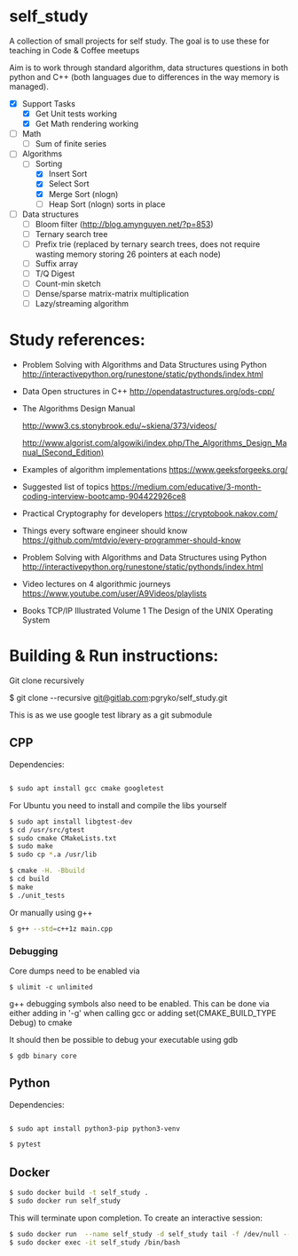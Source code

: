 # self_study

A collection of small projects for self study. The goal is to use these for teaching in Code & Coffee meetups

Aim is to work through standard algorithm, data structures questions in both python and C++ (both languages due to differences in the way memory is managed).

- [x] Support Tasks
  - [x] Get Unit tests working
  - [x] Get Math rendering working
- [ ] Math
  - [ ] Sum of finite series
  
- [ ] Algorithms
  - [ ] Sorting
    - [x] Insert Sort
    - [x] Select Sort
    - [x] Merge Sort (nlogn)
    - [ ] Heap Sort (nlogn) sorts in place

- [ ] Data structures
  - [ ] Bloom filter (http://blog.amynguyen.net/?p=853)
  - [ ] Ternary search tree
  - [ ] Prefix trie (replaced by ternary search trees, does not require wasting memory storing 26 pointers at each node)
  - [ ] Suffix array
  - [ ] T/Q Digest
  - [ ] Count-min sketch
  - [ ] Dense/sparse matrix-matrix multiplication 
  - [ ] Lazy/streaming algorithm

# Study references:

- Problem Solving with Algorithms and Data Structures using Python
   http://interactivepython.org/runestone/static/pythonds/index.html

- Data Open structures in C++
   http://opendatastructures.org/ods-cpp/

- The Algorithms Design Manual

   http://www3.cs.stonybrook.edu/~skiena/373/videos/

   http://www.algorist.com/algowiki/index.php/The_Algorithms_Design_Manual_(Second_Edition)

- Examples of algorithm implementations
    https://www.geeksforgeeks.org/

- Suggested list of topics
    https://medium.com/educative/3-month-coding-interview-bootcamp-904422926ce8

- Practical Cryptography for developers
    https://cryptobook.nakov.com/

- Things every software engineer should know
    https://github.com/mtdvio/every-programmer-should-know

- Problem Solving with Algorithms and Data Structures using Python
    http://interactivepython.org/runestone/static/pythonds/index.html

- Video lectures on 4 algorithmic journeys
  https://www.youtube.com/user/A9Videos/playlists

- Books
  TCP/IP Illustrated Volume 1
  The Design of the UNIX Operating System
# Building & Run instructions:

Git clone recursively

$ git clone --recursive git@gitlab.com:pgryko/self_study.git

This is as we use google test library as a git submodule 

## CPP

Dependencies:

```bash

$ sudo apt install gcc cmake googletest
```

For Ubuntu you need to install and compile the libs yourself
```bash
$ sudo apt install libgtest-dev
$ cd /usr/src/gtest
$ sudo cmake CMakeLists.txt
$ sudo make
$ sudo cp *.a /usr/lib
```

```bash
$ cmake -H. -Bbuild
$ cd build
$ make
$ ./unit_tests
```

Or manually using g++
```bash
$ g++ --std=c++1z main.cpp
```

### Debugging

Core dumps need to be enabled via
```shell
$ ulimit -c unlimited
```

g++ debugging symbols also need to be enabled. This can be done via either adding in '-g' when calling gcc or adding set(CMAKE_BUILD_TYPE Debug) to cmake

It should then be possible to debug your executable using gdb

```shell
$ gdb binary core
```
## Python
Dependencies:

```bash

$ sudo apt install python3-pip python3-venv
```

```bash
$ pytest
```
## Docker
```bash
$ sudo docker build -t self_study .
$ sudo docker run self_study
```
This will terminate upon completion. To create an interactive session:
```bash
$ sudo docker run  --name self_study -d self_study tail -f /dev/null --stop-timeout 600
$ sudo docker exec -it self_study /bin/bash
```


